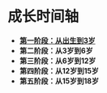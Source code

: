 # 成长时间轴

- [**第一阶段：从出生到3岁**](https://github.com/anchem/GrowthTree/blob/main/growth/upto3.md)
- **第二阶段：从3岁到6岁**
- **第三阶段：从6岁到12岁**
- **第四阶段：从12岁到15岁**
- **第五阶段：从15岁到18岁**
